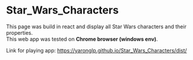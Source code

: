 # Star_Wars_Characters
This page was build in react and display all Star Wars characters and their properties.  
This web app was tested on **Chrome browser (windows env)**.

Link for playing app: https://yaronglp.github.io/Star_Wars_Characters/dist/
